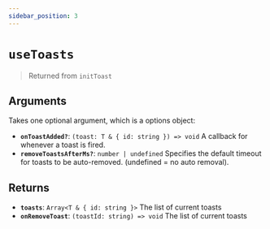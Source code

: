 ```yaml
---
sidebar_position: 3
---
```


# `useToasts`

> Returned from `initToast`

## Arguments

Takes one optional argument, which is a options object:

- **`onToastAdded?`**: `(toast: T & { id: string }) => void` A callback for whenever a toast is fired.
- **`removeToastsAfterMs?`**: `number | undefined` Specifies the default timeout for toasts to be auto-removed. (undefined = no auto removal).

## Returns

- **`toasts`**: `Array<T & { id: string }>` The list of current toasts
- **`onRemoveToast`**: `(toastId: string) => void` The list of current toasts

